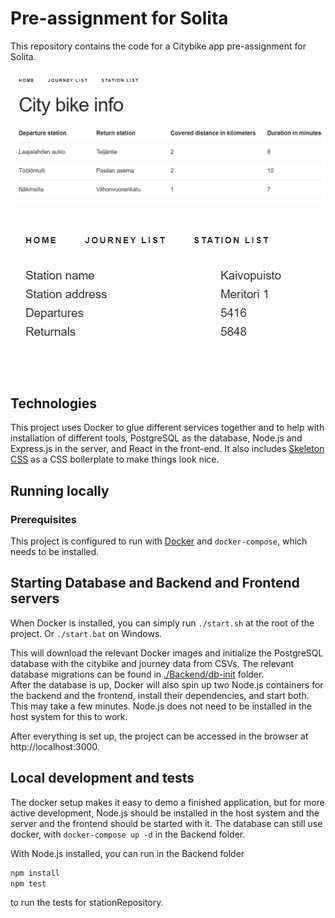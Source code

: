 # Pre-assignment for Solita

This repository contains the code for a Citybike app
pre-assignment for Solita.

![Screenshot of the app's list view](./images/citybike_1.png)

![Screenshot of the app's single station view](./images/citybike_2.png)

## Technologies

This project uses Docker to glue different services together and
to help with installation of different tools, PostgreSQL as the database,
Node.js and Express.js in the server, and React in the front-end.
It also includes [Skeleton CSS](http://getskeleton.com/) as a CSS boilerplate
to make things look nice.

## Running locally

### Prerequisites

This project is configured to run with [Docker](https://docs.docker.com/engine/install/) and `docker-compose`, which needs to be installed.

## Starting Database and Backend and Frontend servers

When Docker is installed, you can simply run `./start.sh` at the root of the project.
Or `./start.bat` on Windows.

This will download the relevant Docker images and initialize the PostgreSQL database
with the citybike and journey data from CSVs. The relevant database migrations
can be found in [./Backend/db-init](./Backend/db-init/) folder.  
After the database is up, Docker will also spin up two Node.js containers for
the backend and the frontend, install their dependencies, and start both. This may take
a few minutes. Node.js does not need to be installed in the host system for this to work.

After everything is set up, the project can be accessed in the browser at
http://localhost:3000.

## Local development and tests

The docker setup makes it easy to demo a finished application, but for more active development,
Node.js should be installed in the host system and the server and the frontend should be
started with it. The database can still use docker, with `docker-compose up -d` in the
Backend folder.

With Node.js installed, you can run in the Backend folder

```sh
npm install
npm test
```
to run the tests for stationRepository.

